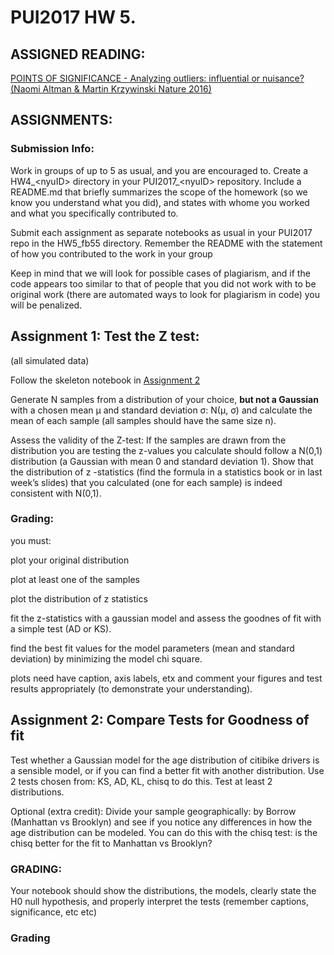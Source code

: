# PUI2017 HW 5.

## ASSIGNED READING:

[POINTS OF SIGNIFICANCE - Analyzing outliers: influential or nuisance? (Naomi Altman & Martin Krzywinski Nature 2016)](
https://www.nature.com/nmeth/journal/v13/n4/pdf/nmeth.3812.pdf)

## ASSIGNMENTS:

### Submission Info:

Work in groups of up to 5 as usual, and you are encouraged to. 
Create a HW4\_\<nyuID\> directory in your PUI2017\_\<nyuID\> repository. 
Include a README.md that briefly summarizes the scope of the homework (so we know you understand what you did), 
and states with whome you worked and what you specifically contributed to. 


Submit each assignment as separate notebooks as usual in your PUI2017 repo in the HW5_fb55 directory. Remember the README with the statement of how you contributed to the work in your group

Keep in mind that we will look for possible cases of plagiarism, 
and if the code appears too similar to that of people that you did not work with to be original work 
(there are automated ways to look for plagiarism in code) you will be penalized.

## Assignment 1: Test the Z test: 
(all simulated data)


Follow the skeleton notebook in [Assignment 2](https://github.com/fedhere/PUI2017_fb55/tree/master/HW5_fb55/Assignment2.ipynb)

Generate N samples from a distribution of your choice, **but not a Gaussian** with a chosen mean μ and standard deviation σ:   N(μ, σ) and calculate the mean of each sample (all samples should have the same size n). 

Assess the validity of the Z-test: If the samples are drawn from the distribution you are testing the z-values you calculate should follow a N(0,1) distribution (a Gaussian with mean 0 and standard deviation 1). Show that the distribution of z -statistics (find the formula in a statistics book or in last week’s slides) that you calculated (one for each sample) is indeed consistent with N(0,1).


### Grading: 
you must:

plot your original distribution

plot at least one of the samples

plot the distribution of z statistics

fit the z-statistics with a gaussian model and assess the goodnes of fit with a simple test (AD or KS).

find the best fit values for the model parameters (mean and standard deviation) by minimizing the model chi square.

plots need have caption, axis labels, etx and comment your figures and test results appropriately (to demonstrate your understanding).




## Assignment 2: Compare Tests for Goodness of fit

Test whether a Gaussian model for the age distribution of citibike drivers is a sensible model, or if you can find a better fit with another distribution. Use 2 tests chosen from: KS, AD, KL, chisq to do this. Test at least 2 distributions. 


Optional (extra credit): Divide your sample geographically: by Borrow (Manhattan vs Brooklyn) and see if you notice any differences in how the age distribution can be modeled. You can do this with the chisq test: is the chisq better for the fit to Manhattan vs Brooklyn?


### GRADING: 

Your notebook should show the distributions, the models, clearly state the H0 null hypothesis, and properly interpret the tests (remember captions, significance, etc etc)

### Grading 

